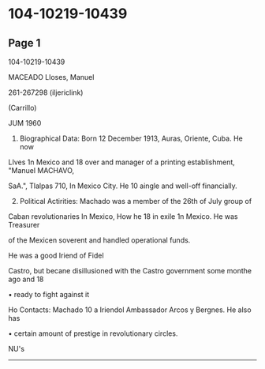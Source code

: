 # 104-10219-10439

## Page 1

104-10219-10439

MACEADO Lloses, Manuel

261-267298 (iljericlink)

(Carrillo)

JUM 1960

1. Biographical Data: Born 12 December 1913, Auras, Oriente, Cuba. He now

LIves 1n Mexico and 18 over and manager of a printing establishment, "Manuel MACHAVO,

SaA.", Tlalpas 710, In Mexico City. He 10 aingle and well-off financially.

2. Political Actirities: Machado was a member of the 26th of July group of

Caban revolutionaries In Mexico, How he 18 in exile 1n Mexico. He was Treasurer

of the Mexicen soverent and handled operational funds.

He was a good Iriend of Fidel

Castro, but becane disillusioned with the Castro government some monthe ago and 18

• ready to fight against it

Ho Contacts: Machado 10 a Iriendol Ambassador Arcos y Bergnes. He also has

• certain amount of prestige in revolutionary circles.

NU's

---

